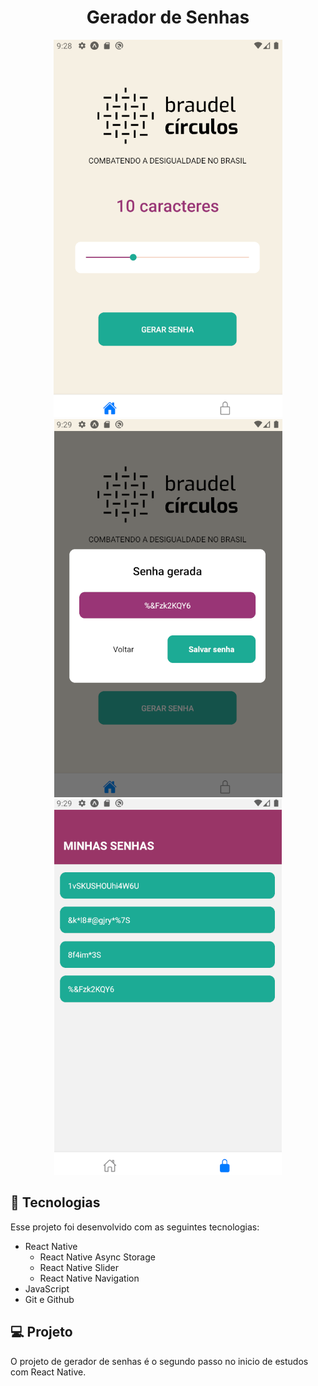 <h1 align="center"> Gerador de Senhas </h1>


<p align="center">
  <img alt="License" src="./assets/amostra1.PNG">
  <img alt="License" src="./assets/amostra2.PNG">
  <img alt="License" src="./assets/amostra3.PNG">
</p>

## 🚀 Tecnologias

Esse projeto foi desenvolvido com as seguintes tecnologias:

- React Native
  - React Native Async Storage
  - React Native Slider
  - React Native Navigation
- JavaScript
- Git e Github

## 💻 Projeto

O projeto de gerador de senhas é o segundo passo no inicio de estudos com React Native.
